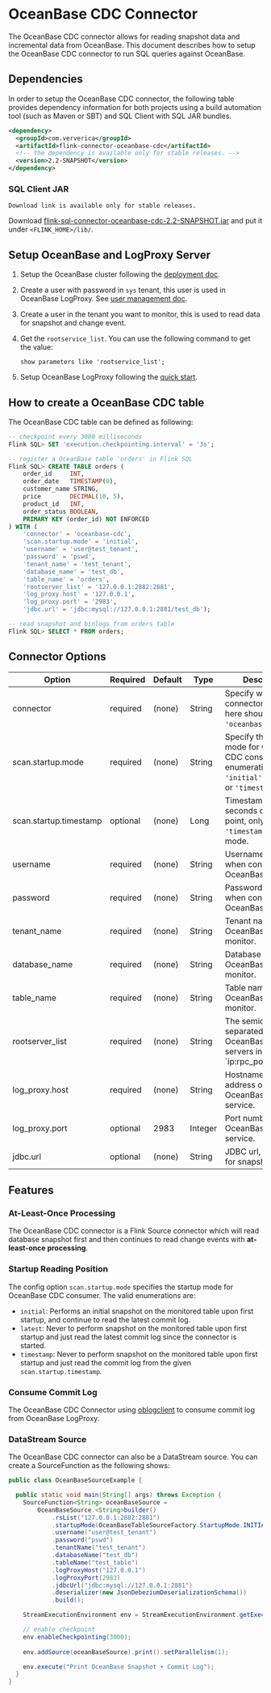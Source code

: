 # OceanBase CDC Connector

The OceanBase CDC connector allows for reading snapshot data and incremental data from OceanBase. This document describes how to setup the OceanBase CDC connector to run SQL queries against OceanBase.

Dependencies
------------

In order to setup the OceanBase CDC connector, the following table provides dependency information for both projects using a build automation tool (such as Maven or SBT) and SQL Client with SQL JAR bundles.

```xml
<dependency>
  <groupId>com.ververica</groupId>
  <artifactId>flink-connector-oceanbase-cdc</artifactId>
  <!-- the dependency is available only for stable releases. -->
  <version>2.2-SNAPSHOT</version>
</dependency>
```

### SQL Client JAR

```Download link is available only for stable releases.```

Download [flink-sql-connector-oceanbase-cdc-2.2-SNAPSHOT.jar](https://repo1.maven.org/maven2/com/ververica/flink-sql-connector-oceanbase-cdc/2.2-SNAPSHOT/flink-sql-connector-oceanbase-cdc-2.2-SNAPSHOT.jar) and put it under `<FLINK_HOME>/lib/`.

Setup OceanBase and LogProxy Server
----------------------

1. Setup the OceanBase cluster following the [deployment doc](https://open.oceanbase.com/docs/community/oceanbase-database/V3.1.1/deploy-the-distributed-oceanbase-cluster).

2. Create a user with password in `sys` tenant, this user is used in OceanBase LogProxy. See [user management doc](https://open.oceanbase.com/docs/community/oceanbase-database/V3.1.1/create-user-3).

3. Create a user in the tenant you want to monitor, this is used to read data for snapshot and change event.

4. Get the `rootservice_list`. You can use the following command to get the value:

    ```mysql
    show parameters like 'rootservice_list';
    ```

5. Setup OceanBase LogProxy following the [quick start](https://github.com/oceanbase/oblogproxy#quick-start).

How to create a OceanBase CDC table
----------------

The OceanBase CDC table can be defined as following:

```sql
-- checkpoint every 3000 milliseconds                       
Flink SQL> SET 'execution.checkpointing.interval' = '3s';

-- register a OceanBase table 'orders' in Flink SQL
Flink SQL> CREATE TABLE orders (
    order_id     INT,
    order_date   TIMESTAMP(0),
    customer_name STRING,
    price        DECIMAL(10, 5),
    product_id   INT,
    order_status BOOLEAN,
    PRIMARY KEY (order_id) NOT ENFORCED
) WITH (
    'connector' = 'oceanbase-cdc',
    'scan.startup.mode' = 'initial',
    'username' = 'user@test_tenant',
    'password' = 'pswd',
    'tenant_name' = 'test_tenant',
    'database_name' = 'test_db',
    'table_name' = 'orders',
    'rootserver_list' = '127.0.0.1:2882:2881',
    'log_proxy.host' = '127.0.0.1',
    'log_proxy.port' = '2983',
    'jdbc.url' = 'jdbc:mysql://127.0.0.1:2881/test_db');

-- read snapshot and binlogs from orders table
Flink SQL> SELECT * FROM orders;
```

Connector Options
----------------

<div class="highlight">
    <table class="colwidths-auto docutils">
        <thead>
            <tr>
                <th class="text-left" style="width: 10%">Option</th>
                <th class="text-left" style="width: 8%">Required</th>
                <th class="text-left" style="width: 7%">Default</th>
                <th class="text-left" style="width: 10%">Type</th>
                <th class="text-left" style="width: 65%">Description</th>
            </tr>
        </thead>
        <tbody>
            <tr>
                <td>connector</td>
                <td>required</td>
                <td style="word-wrap: break-word;">(none)</td>
                <td>String</td>
                <td>Specify what connector to use, here should be <code>'oceanbase-cdc'</code>.</td>
            </tr>
            <tr>
                <td>scan.startup.mode</td>
                <td>required</td>
                <td style="word-wrap: break-word;">(none)</td>
                <td>String</td>
                <td>Specify the startup mode for OceanBase CDC consumer, valid enumerations are
                    <code>'initial'</code>,<code>'latest'</code> or <code>'timestamp'</code>.
                </td>
            </tr>
            <tr>
                <td>scan.startup.timestamp</td>
                <td>optional</td>
                <td style="word-wrap: break-word;">(none)</td>
                <td>Long</td>
                <td>Timestamp in seconds of the start point, only used for <code>'timestamp'</code> startup mode.</td>
            </tr>
            <tr>
                <td>username</td>
                <td>required</td>
                <td style="word-wrap: break-word;">(none)</td>
                <td>String</td>
                <td>Username to be used when connecting to OceanBase.</td>
            </tr>
            <tr>
                <td>password</td>
                <td>required</td>
                <td style="word-wrap: break-word;">(none)</td>
                <td>String</td>
                <td>Password to be used when connecting to OceanBase.</td>
            </tr>
            <tr>
                <td>tenant_name</td>
                <td>required</td>
                <td style="word-wrap: break-word;">(none)</td>
                <td>String</td>
                <td>Tenant name of OceanBase to monitor.</td>
            </tr>
            <tr>
                <td>database_name</td>
                <td>required</td>
                <td style="word-wrap: break-word;">(none)</td>
                <td>String</td>
                <td>Database name of OceanBase to monitor.</td>
            </tr>
            <tr>
                <td>table_name</td>
                <td>required</td>
                <td style="word-wrap: break-word;">(none)</td>
                <td>String</td>
                <td>Table name of OceanBase to monitor.</td>
            </tr>
            <tr>
                <td>rootserver_list</td>
                <td>required</td>
                <td style="word-wrap: break-word;">(none)</td>
                <td>String</td>
                <td>The semicolon-separated list of OceanBase root servers in format `ip:rpc_port:sql_port`.</td>
            </tr>
            <tr>
                <td>log_proxy.host</td>
                <td>required</td>
                <td style="word-wrap: break-word;">(none)</td>
                <td>String</td>
                <td>Hostname or IP address of OceanBase log proxy service.</td>
            </tr>
            <tr>
                <td>log_proxy.port</td>
                <td>optional</td>
                <td style="word-wrap: break-word;">2983</td>
                <td>Integer</td>
                <td>Port number of OceanBase log proxy service.</td>
            </tr>
            <tr>
                <td>jdbc.url</td>
                <td>optional</td>
                <td style="word-wrap: break-word;">(none)</td>
                <td>String</td>
                <td>JDBC url, only used for snapshot.</td>
            </tr>
        </tbody>
    </table>
</div>

Features
--------

### At-Least-Once Processing

The OceanBase CDC connector is a Flink Source connector which will read database snapshot first and then continues to read change events with **at-least-once processing**.

### Startup Reading Position

The config option `scan.startup.mode` specifies the startup mode for OceanBase CDC consumer. The valid enumerations are:

- `initial`: Performs an initial snapshot on the monitored table upon first startup, and continue to read the latest commit log.
- `latest`: Never to perform snapshot on the monitored table upon first startup and just read the latest commit log since the connector is started.
- `timestamp`: Never to perform snapshot on the monitored table upon first startup and just read the commit log from the given `scan.startup.timestamp`.

### Consume Commit Log

The OceanBase CDC Connector using [oblogclient](https://github.com/oceanbase/oblogclient) to consume commit log from OceanBase LogProxy.

### DataStream Source

The OceanBase CDC connector can also be a DataStream source. You can create a SourceFunction as the following shows:

```java
public class OceanBaseSourceExample {

  public static void main(String[] args) throws Exception {
    SourceFunction<String> oceanBaseSource =
        OceanBaseSource.<String>builder()
            .rsList("127.0.0.1:2882:2881")
            .startupMode(OceanBaseTableSourceFactory.StartupMode.INITIAL)
            .username("user@test_tenant")
            .password("pswd")
            .tenantName("test_tenant")
            .databaseName("test_db")
            .tableName("test_table")
            .logProxyHost("127.0.0.1")
            .logProxyPort(2983)
            .jdbcUrl("jdbc:mysql://127.0.0.1:2881")
            .deserializer(new JsonDebeziumDeserializationSchema())
            .build();

    StreamExecutionEnvironment env = StreamExecutionEnvironment.getExecutionEnvironment();

    // enable checkpoint
    env.enableCheckpointing(3000);
    
    env.addSource(oceanBaseSource).print().setParallelism(1);

    env.execute("Print OceanBase Snapshot + Commit Log");
  }
}
```

<!-- TODO add data type mapping -->
